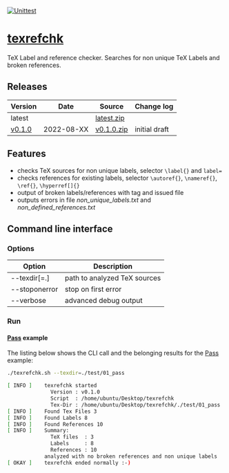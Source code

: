 [![Unittest](https://github.com/akaeba/texrefchk/workflows/Unittest/badge.svg)](https://github.com/akaeba/texrefchk/actions)

# [texrefchk](./texrefchk.sh)
TeX Label and reference checker. Searches for non unique TeX Labels and broken references.


## Releases

| Version                                                   | Date       | Source                                                                                                 | Change log     |
| --------------------------------------------------------- | ---------- | ------------------------------------------------------------------------------------------------------ | -------------- |
| latest                                                    |            | <a id="raw-url" href="https://github.com/akaeba/texrefchk/archive/refs/heads/main.zip">latest.zip</a>  |                |
| [v0.1.0](https://github.com/akaeba/texrefchk/tree/v0.1.0) | 2022-08-XX | <a id="raw-url" href="https://github.com/akaeba/texrefchk/archive/refs/tags/v0.1.0.zip">v0.1.0.zip</a> | initial draft  |


## Features

* checks TeX sources for non unique labels, selector `\label{}` and `label=`
* checks references for existing labels, selector `\autoref{}`, `\nameref{}`, `\ref{}`, `\hyperref[]{}`
* output of broken labels/references with tag and issued file
* outputs errors in file _non_unique_labels.txt_ and _non_defined_references.txt_


## Command line interface

### Options

| Option        | Description                  |
| ------------- | ---------------------------- |
| --texdir[=.]  | path to analyzed TeX sources |
| --stoponerror | stop on first error          |
| --verbose     | advanced debug output        |


### Run

#### [Pass](./test/01_pass/mwe.tex) example

The listing below shows the CLI call and the belonging results for the [Pass](./test/01_pass/mwe.tex) example:
```bash
./texrefchk.sh --texdir=./test/01_pass
```

```bash
[ INFO ]    texrefchk started
              Version : v0.1.0
              Script  : /home/ubuntu/Desktop/texrefchk
              Tex-Dir : /home/ubuntu/Desktop/texrefchk/./test/01_pass
[ INFO ]    Found Tex Files 3
[ INFO ]    Found Labels 8
[ INFO ]    Found References 10
[ INFO ]    Summary:
              TeX files  : 3
              Labels     : 8
              References : 10
            analyzed with no broken references and non unique labels
[ OKAY ]    texrefchk ended normally :-)
```

